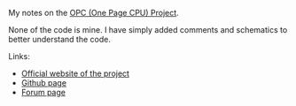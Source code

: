 My notes on the [OPC (One Page CPU) Project][0].

None of the code is mine. I have simply added comments and schematics to better understand the code.

Links:

- [Official website of the project][0]
- [Github page][1]
- [Forum page][2]

[0]: https://revaldinho.github.io/opc/
[1]: https://github.com/revaldinho/opc
[2]: http://anycpu.org/forum/viewtopic.php?f=3&t=372&start=45
